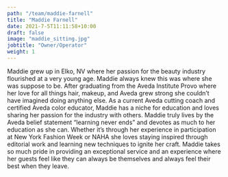 ```yaml
---
path: "/team/maddie-farnell"
title: "Maddie Farnell"
date: 2021-7-5T11:11:58+10:00
draft: false
image: "maddie_sitting.jpg"
jobtitle: "Owner/Operator"
weight: 1
---
```

Maddie grew up in Elko, NV where her passion for the beauty industry flourished at a very young age. Maddie always knew this was where she was suppose to be. After graduating from the Aveda Institute Provo where her love for all things hair, makeup, and Aveda grew strong she couldn’t have imagined doing anything else. 
As a current Aveda cutting coach and certified Aveda color educator, Maddie has a niche for education and loves sharing her passion for the industry with others. Maddie truly lives by the Aveda belief statement “learning never ends” and devotes as much to her education as she can. Whether it’s through her experience in participation at New York Fashion Week or NAHA she loves staying inspired through editorial work and learning new techniques to ignite her craft. 
Maddie takes so much pride in providing an exceptional service and an experience where her guests feel like they can always be themselves and always feel their best when they leave. 
